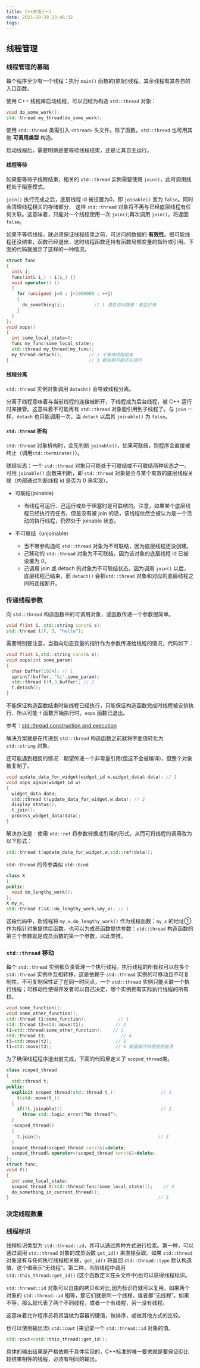 ```yaml
---
title: C++并发(一)
date: 2021-10-29 23:46:32
tags:
---
```


## 线程管理

### 线程管理的基础

每个程序至少有一个线程：执行 `main()` 函数的(原始)线程。其余线程有其各自的入口函数。

使用 C++ 线程库启动线程，可以归结为构造 `std::thread` 对象：

```cpp
void do_some_work();
std::thread my_thread(do_some_work);
```

使用 `std::thread` 类需引入 `<thread>` 头文件。除了函数，`std::thread` 也可用其他 **可调用类型** 构造。

启动线程后，需要明确是要等待线程结束，还是让其自主运行。

<!--more-->

#### 线程等待

如果要等待子线程结束，相关的 `std::thread` 实例需要使用 `join()`，此时调用线程处于阻塞模式。

`join()` 执行完成之后，底层线程 id 被设置为0，即 `joinable()` 变为 `false`。同时会清理线程相关的存储部分， 这样 `std::thread` 对象将不再与已经底层线程有任何关联。这意味着，只能对一个线程使用一次 `join()`;再次调用 `join()`，将返回 `false`。

如果不等待线程，就必须保证线程结束之前，可访问的数据的 **有效性**。很可能线程还没结束，函数已经退出，这时线程函数还持有函数局部变量的指针或引用。下面的代码就展示了这样的一种情况。

```cpp
struct func
{
  int& i;
  func(int& i_) : i(i_) {}
  void operator() ()
  {
    for (unsigned j=0 ; j<1000000 ; ++j)
    {
      do_something(i);           // 1 潜在访问隐患：悬空引用
    }
  }
};
void oops()
{
  int some_local_state=0;
  func my_func(some_local_state);
  std::thread my_thread(my_func);
  my_thread.detach();          // 2 不等待线程结束
}                              // 3 新线程可能还在运行
```

#### 线程分离

`std::thread` 实例对象调用 `detach()` 会导致线程分离。

分离子线程意味着与当前线程的连接被断开，子线程成为后台线程，被 C++ 运行时库接管。这意味着不可能再有 `std::thread` 对象能引用到子线程了。与 `join` 一样，`detach` 也只能调用一次，当 `detach` 以后其 `joinable()` 为 `false`。

#### `std::thread` 析构

`std::thread` 对象析构时，会先判断 `joinable()`，如果可联结，则程序会直接被终止（调用`std::terminate()`）。

联结状态：一个 `std::thread` 对象只可能处于可联结或不可联结两种状态之一。可用 `joinable()` 函数来判断，即 `std::thread` 对象是否与某个有效的底层线程关联（内部通过判断线程 id 是否为 0 来实现）。

* 可联结(joinable)
  - 当线程可运行、己运行或处于阻塞时是可联结的。注意，如果某个底层线程已经执行完任务，但是没有被 join 的话，该线程依然会被认为是一个活动的执行线程，仍然处于 joinable 状态。


* 不可联结（unjoinable)
  - 当不带参构造的 `std::thread` 对象为不可联结，因为底层线程还没创建。
  - 己移动的 `std::thread` 对象为不可联结。因为该对象的底层线程 id 已被设置为 0。
  - 己调用 join 或 detach 的对象为不可联结状态。因为调用 `join()` 以后，底层线程己结束，而 `detach()` 会把`std::thread` 对象和对应的底层线程之间的连接断开。

### 传递线程参数

向 `std::thread` 构造函数中的可调用对象，或函数传递一个参数很简单。

```cpp
void f(int i, std::string const& s);
std::thread t(f, 3, "hello");
```

需要特别要注意，当指向动态变量的指针作为参数传递给线程的情况，代码如下：

```cpp
void f(int i,std::string const& s);
void oops(int some_param)
{
  char buffer[1024]; // 1
  sprintf(buffer, "%i",some_param);
  std::thread t(f,3,buffer); // 2
  t.detach();
}
```

不能保证构造函数结束时新线程已经执行，只能保证构造函数完成时线程被安排执行，所以可能 `f` 函数开始执行时，`oops` 函数已退出。

参考：[std::thread construction and execution](https://stackoverflow.com/questions/17655880/stdthread-construction-and-execution)

解决方案就是在传递到 `std::thread` 构造函数之前就将字面值转化为 `std::string` 对象。


还可能遇到相反的情况：期望传递一个非常量引用(但这不会被编译)，但整个对象被复制了。

```cpp
void update_data_for_widget(widget_id w,widget_data& data); // 1
void oops_again(widget_id w)
{
  widget_data data;
  std::thread t(update_data_for_widget,w,data); // 2
  display_status();
  t.join();
  process_widget_data(data);
}
```

解决办法是：使用 `std::ref` 将参数转换成引用的形式，从而可将线程的调用改为以下形式：

```cpp
std::thread t(update_data_for_widget,w,std::ref(data));
```

`std::thread` 的传参类似 `std::bind`

```cpp
class X
{
public:
  void do_lengthy_work();
};
X my_x;
std::thread t(&X::do_lengthy_work,&my_x); // 1
```

这段代码中，新线程将 `my_x.do_lengthy_work()` 作为线程函数；`my_x` 的地址①作为指针对象提供给函数。也可以为成员函数提供参数：`std::thread` 构造函数的第三个参数就是成员函数的第一个参数，以此类推。

### `std::thread` 移动

每个 `std::thread` 实例都负责管理一个执行线程。执行线程的所有权可以在多个 `std::thread` 实例中互相转移，这是依赖于 `std::thread` 实例的可移动且不可复制性。不可复制保性证了在同一时间点，一个 `std::thread` 实例只能关联一个执行线程；可移动性使得开发者可以自己决定，哪个实例拥有实际执行线程的所有权。

```cpp
void some_function();
void some_other_function();
std::thread t1(some_function);            // 1
std::thread t2=std::move(t1);            // 2
t1=std::thread(some_other_function);    // 3
std::thread t3;                            // 4
t3=std::move(t2);                        // 5
t1=std::move(t3);                        // 6 赋值操作将使程序崩溃
```

为了确保线程程序退出前完成，下面的代码里定义了 `scoped_thread`类。

```cpp
class scoped_thread
{
  std::thread t;
public:
  explicit scoped_thread(std::thread t_):                 // 1
    t(std::move(t_))
  {
    if(!t.joinable())                                     // 2
      throw std::logic_error(“No thread”);
  }
  ~scoped_thread()
  {
    t.join();                                            // 3
  }
  scoped_thread(scoped_thread const&)=delete;
  scoped_thread& operator=(scoped_thread const&)=delete;
};
struct func; 
void f()
{
  int some_local_state;
  scoped_thread t(std::thread(func(some_local_state)));    // 4
  do_something_in_current_thread();
}                                                        // 5
```

### 决定线程数量

### 线程标识

线程标识类型为 `std::thread::id`，并可以通过两种方式进行检索。第一种，可以通过调用 `std::thread` 对象的成员函数 `get_id()` 来直接获取。如果 `std::thread` 对象没有与任何执行线程相关联，`get_id()` 将返回 `std::thread::type` 默认构造值，这个值表示“无线程”。第二种，当前线程中调用 `std::this_thread::get_id()` (这个函数定义在<thread>头文件中)也可以获得线程标识。

`std::thread::id` 对象可以自由的拷贝和对比,因为标识符就可以复用。如果两个对象的 `std::thread::id` 相等，那它们就是同一个线程，或者都“无线程”。如果不等，那么就代表了两个不同线程，或者一个有线程，另一没有线程。

这意味着允许程序员将其当做为容器的键值，做排序，或做其他方式的比较。

也可以使用输出流( `std::cout` )来记录一个 `std::thread::id` 对象的值。

```cpp
std::cout<<std::this_thread::get_id();
```

具体的输出结果是严格依赖于具体实现的，C++标准的唯一要求就是要保证ID比较结果相等的线程，必须有相同的输出。


